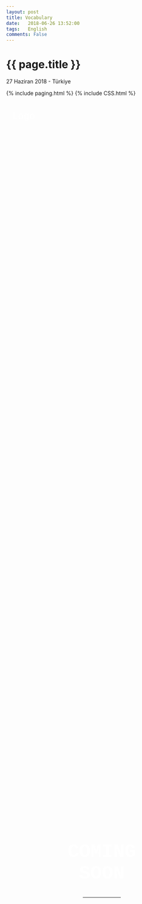 ```yaml
---
layout: post
title: Vocabulary
date:   2018-06-26 13:52:00
tags:   English
comments: False
---
```


{{ page.title }}
================

<p class="meta">27 Haziran 2018 - Türkiye</p>

{% include paging.html %}
{% include CSS.html %}


<style>
body, html {
    height: 100%;
    margin: 0;
}

.bgimg {
    background-image: url('/w3images/forestbridge.jpg');
    height: 100%;
    background-position: center;
    background-size: cover;
    position: relative;
    color: white;
    font-family: "Courier New", Courier, monospace;
    font-size: 25px;
}

.topleft {
    position: absolute;
    top: 0;
    left: 16px;
}

.bottomleft {
    position: absolute;
    bottom: 0;
    left: 16px;
}

.middle {
    position: absolute;
    top: 50%;
    left: 50%;
    transform: translate(-50%, -50%);
    text-align: center;
}

hr {
    margin: auto;
    width: 40%;
}
</style>
<body>

<div class="bgimg">
  <div class="topleft">
    <p>Logo</p>
  </div>
  <div class="middle">
    <h1>COMING SOON</h1>
    <hr>
    <p id="demo" style="font-size:30px"></p>
  </div>
  <div class="bottomleft">
    <p>Some text</p>
  </div>
</div>

<script>
// Set the date we're counting down to
var countDownDate = new Date("Jan 5, 2019 15:37:25").getTime();

// Update the count down every 1 second
var countdownfunction = setInterval(function() {

    // Get todays date and time
    var now = new Date().getTime();
    
    // Find the distance between now an the count down date
    var distance = countDownDate - now;
    
    // Time calculations for days, hours, minutes and seconds
    var days = Math.floor(distance / (1000 * 60 * 60 * 24));
    var hours = Math.floor((distance % (1000 * 60 * 60 * 24)) / (1000 * 60 * 60));
    var minutes = Math.floor((distance % (1000 * 60 * 60)) / (1000 * 60));
    var seconds = Math.floor((distance % (1000 * 60)) / 1000);
    
    // Output the result in an element with id="demo"
    document.getElementById("demo").innerHTML = days + "d " + hours + "h "
    + minutes + "m " + seconds + "s ";
    
    // If the count down is over, write some text 
    if (distance < 0) {
        clearInterval(countdownfunction);
        document.getElementById("demo").innerHTML = "EXPIRED";
    }
}, 1000);
</script>

</body>

~~~
~~~


